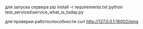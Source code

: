 для запуска сервера
pip install -r requirements.txt
python test_services\service_what_is_today.py

для проверки работоспособности curl http://127.0.0.1:16002/ping